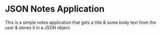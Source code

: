 # JSON Notes Application

This is a simple notes application that gets a title & some body text from the user & stores it in a JSON object.